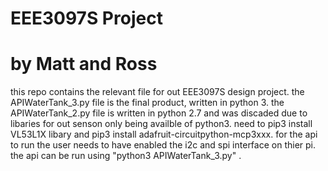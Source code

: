# EEE3097S Project
# by Matt and Ross
this repo contains the relevant file for out EEE3097S design project.
the APIWaterTank_3.py file is the final product, written in python 3.
the APIWaterTank_2.py file is written in python 2.7 and was discaded due to libaries for out senson only being availble of python3.
need to pip3 install VL53L1X libary and pip3 install adafruit-circuitpython-mcp3xxx.
for the api to run the user needs to have enabled the i2c and spi interface on thier pi.
the api can be run using "python3 APIWaterTank_3.py" .

